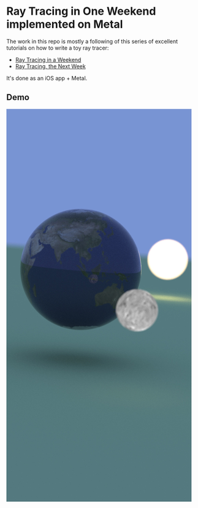 # Ray Tracing in One Weekend implemented on Metal

The work in this repo is mostly a following of this series of excellent tutorials on how to write a toy ray tracer:

* [Ray Tracing in a Weekend](http://www.realtimerendering.com/raytracing/Ray%20Tracing%20in%20a%20Weekend.pdf)
* [Ray Tracing, the Next Week](http://www.realtimerendering.com/raytracing/Ray%20Tracing_%20The%20Next%20Week.pdf)

It's done as an iOS app + Metal.

## Demo

![](demo/earth.jpg)
